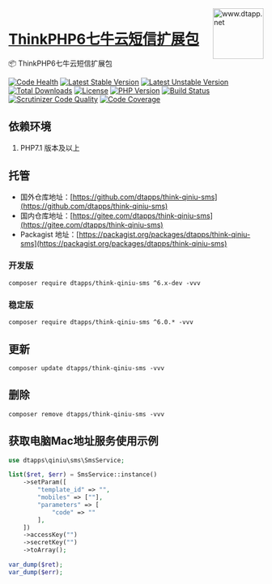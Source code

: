 <img align="right" width="100" src="https://kodo-cdn.dtapp.net/04/999e9f2f06d396968eacc10ce9bc8a.png" alt="www.dtapp.net"/>

<h1 align="left"><a href="https://www.dtapp.net/">ThinkPHP6七牛云短信扩展包</a></h1>

📦 ThinkPHP6七牛云短信扩展包

[![Code Health](https://hn.devcloud.huaweicloud.com/codecheck/v1/codecheck/task/codehealth.svg?taskId=7f6315dba5174c6f919258313e055f1d)](https://hn.devcloud.huaweicloud.com/codecheck/project/b7a03c9ea96e40cb93fed6e23a27a7be/codecheck/task/7f6315dba5174c6f919258313e055f1d/detail)
[![Latest Stable Version](https://poser.pugx.org/dtapps/think-qiniu-sms/v/stable)](https://packagist.org/packages/dtapps/think-qiniu-sms)
[![Latest Unstable Version](https://poser.pugx.org/dtapps/think-qiniu-sms/v/unstable)](https://packagist.org/packages/dtapps/think-qiniu-sms)
[![Total Downloads](https://poser.pugx.org/dtapps/think-qiniu-sms/downloads)](https://packagist.org/packages/dtapps/think-qiniu-sms)
[![License](https://poser.pugx.org/dtapps/think-qiniu-sms/license)](https://packagist.org/packages/liguangchun/think-library)
[![PHP Version](https://img.shields.io/badge/php-%3E%3D7.1-8892BF.svg)](http://www.php.net/)
[![Build Status](https://travis-ci.org/GC0202/ThinkLibrary.svg?branch=6.0)](https://travis-ci.org/dtapps/think-qiniu-sms)
[![Scrutinizer Code Quality](https://scrutinizer-ci.com/g/dtapps/think-qiniu-sms/badges/quality-score.png?b=6.0)](https://scrutinizer-ci.com/g/dtapps/think-qiniu-sms/?branch=6.0)
[![Code Coverage](https://scrutinizer-ci.com/g/dtapps/think-qiniu-sms/badges/coverage.png?b=6.0)](https://scrutinizer-ci.com/g/dtapps/think-qiniu-sms/?branch=6.0)

## 依赖环境

1. PHP7.1 版本及以上

## 托管

- 国外仓库地址：[https://github.com/dtapps/think-qiniu-sms](https://github.com/dtapps/think-qiniu-sms)
- 国内仓库地址：[https://gitee.com/dtapps/think-qiniu-sms](https://gitee.com/dtapps/think-qiniu-sms)
- Packagist
  地址：[https://packagist.org/packages/dtapps/think-qiniu-sms](https://packagist.org/packages/dtapps/think-qiniu-sms)

### 开发版

```text
composer require dtapps/think-qiniu-sms ^6.x-dev -vvv
```

### 稳定版

```text
composer require dtapps/think-qiniu-sms ^6.0.* -vvv
```

## 更新

```text
composer update dtapps/think-qiniu-sms -vvv
```

## 删除

```text
composer remove dtapps/think-qiniu-sms -vvv
```

## 获取电脑Mac地址服务使用示例

```php
use dtapps\qiniu\sms\SmsService;

list($ret, $err) = SmsService::instance()
    ->setParam([
        "template_id" => "",
        "mobiles" => [""],
        "parameters" => [
            "code" => ""
        ],
    ])
    ->accessKey("")
    ->secretKey("")
    ->toArray();

var_dump($ret);
var_dump($err);
```